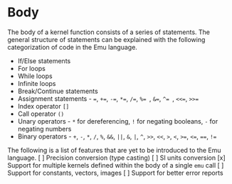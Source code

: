 # Body
The body of a kernel function consists of a series of statements. The general structure of statements can be explained with the following categorization of code in the Emu language.
- If/Else statements
- For loops
- While loops
- Infinite loops
- Break/Continue statements
- Assignment statements - `=`, `+=`, `-=`, `*=`, `/=`, `%= `, `&=`, `^= `, `<<=`, `>>=`
- Index operator `[]`
- Call operator `()`
- Unary operators - `*` for dereferencing, `!` for negating booleans, `-` for negating numbers
- Binary operators - `+`, `-`, `*`, `/`, `%`, `&&`, `||`, `&`, `|`, `^`, `>>`, `<<`, `>`, `<`, `>=`, `<=`, `==`, `!=`

The following is a list of features that are yet to be introduced to the Emu language.
[ ] Precision conversion (type casting)
[ ] SI units conversion
[x] Support for multiple kernels defined within the body of a single `emu` call
[ ] Support for constants, vectors, images
[ ] Support for better error reports